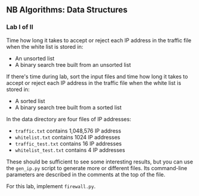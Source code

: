 ## NB Algorithms: Data Structures 
### Lab I of II

Time how long it takes to accept or reject each IP address in the traffic file when the white list is stored in:
   * An unsorted list
   * A binary search tree built from an unsorted list   
   
If there's time during lab, sort the input files and time how long it takes to accept or reject each IP address in the traffic file when the white list is stored in:
   * A sorted list
   * A binary search tree built from a sorted list

In the data directory are four files of IP addresses:
   * `traffic.txt` contains 1,048,576 IP address
   * `whitelist.txt` contains 1024 IP addresses
   * `traffic_test.txt` contains 16 IP addresses
   * `whitelist_test.txt` contains 4 IP addresses
   
These should be sufficient to see some interesting results, but you can use the `gen_ip.py` script to generate more or different files. Its command-line parameters are described in the comments at the top of the file.

For this lab, implement `firewall.py`.

